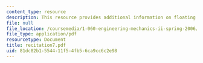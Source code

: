```yaml
---
content_type: resource
description: This resource provides additional information on floating body stability.
file: null
file_location: /coursemedia/1-060-engineering-mechanics-ii-spring-2006/81dc82b1554411f54fb56ca9cc6c2e98_recitation7.pdf
file_type: application/pdf
resourcetype: Document
title: recitation7.pdf
uid: 81dc82b1-5544-11f5-4fb5-6ca9cc6c2e98
---
```

